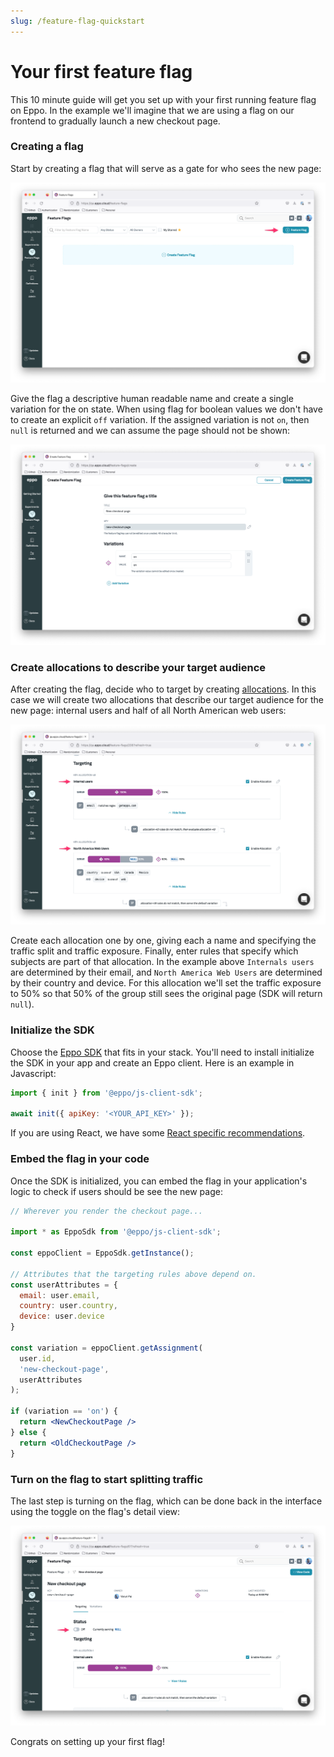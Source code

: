 ```yaml
---
slug: /feature-flag-quickstart
---
```


# Your first feature flag

This 10 minute guide will get you set up with your first running feature flag on Eppo. In the example we'll imagine that we are using a flag on our frontend to gradually launch a new checkout page.


### Creating a flag
Start by creating a flag that will serve as a gate for who sees the new page:

![Feature gate 0](../../static/img/feature-flagging/feature-gate-0.png)

Give the flag a descriptive human readable name and create a single variation for the on state. When using flag for boolean values we don't have to create an explicit `off` variation. If the assigned variation is not `on`, then `null` is returned and we can assume the page should not be shown:

![Feature gate 1](../../static/img/feature-flagging/feature-gate-1.png)

### Create allocations to describe your target audience
After creating the flag, decide who to target by creating [allocations](../feature-flags/concepts#allocations). In this case we will create two allocations that describe our target audience for the new page: internal users and half of all North American web users:

![Feature gate 2](../../static/img/feature-flagging/feature-gate-2.png)

Create each allocation one by one, giving each a name and specifying the traffic split and traffic exposure. Finally, enter rules that specify which subjects are part of that allocation. In the example above `Internals users` are determined by their email, and `North America Web Users` are determined by their country and device. For this allocation we'll set the traffic exposure to 50% so that 50% of the group still sees the original page (SDK will return `null`).

### Initialize the SDK

Choose the [Eppo SDK](../feature-flags/sdks) that fits in your stack. You'll need to install initialize the SDK in your app and create an Eppo client. Here is an example in Javascript:

```javascript
import { init } from '@eppo/js-client-sdk';

await init({ apiKey: '<YOUR_API_KEY>' });
```

If you are using React, we have some [React specific recommendations](../feature-flags/sdks/client-sdks/javascript#usage-in-react).

### Embed the flag in your code


Once the SDK is initialized, you can embed the flag in your application's logic to check if users should be see the new page:

```jsx
// Wherever you render the checkout page...

import * as EppoSdk from '@eppo/js-client-sdk';

const eppoClient = EppoSdk.getInstance();

// Attributes that the targeting rules above depend on.
const userAttributes = {
  email: user.email,
  country: user.country,
  device: user.device
}

const variation = eppoClient.getAssignment(
  user.id,
  'new-checkout-page',
  userAttributes
);

if (variation == 'on') {
  return <NewCheckoutPage />
} else {
  return <OldCheckoutPage />
}
```


### Turn on the flag to start splitting traffic

The last step is turning on the flag, which can be done back in the interface using the toggle on the flag's detail view:

![Feature gate 3](../../static/img/feature-flagging/feature-gate-3.png)

Congrats on setting up your first flag!